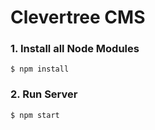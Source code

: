 # Clevertree CMS

### 1. Install all Node Modules
`$ npm install`

### 2. Run Server
`$ npm start`


